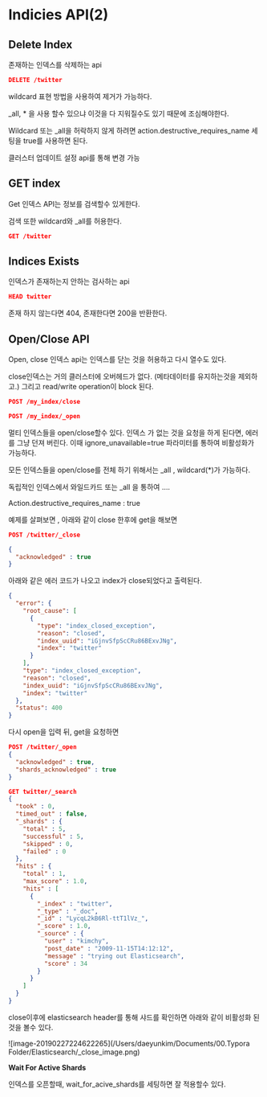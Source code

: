# Indicies API(2)



## Delete Index

존재하는 인덱스를 삭제하는 api

```json
DELETE /twitter
```

wildcard 표현 방법을 사용하여 제거가 가능하다.

_all, * 을 사용 할수 있으냐 이것을 다 지워질수도 있기 때문에 조심해야한다.



Wildcard 또는 _all을 허락하지 않게 하려면 action.destructive_requires_name 세팅을 true를 사용하면 된다.

클러스터 업데이트 설정 api를 통해 변경 가능



## GET index

Get 인덱스 API는 정보를 검색할수 있게한다.

검색 또한 wildcard와 _all를 허용한다.

```json
GET /twitter
```



## Indices Exists

인덱스가 존재하는지 안하는 검사하는 api

```json
HEAD twitter
```

존재 하지 않는다면 404, 존재한다면 200을 반환한다.



## Open/Close API

Open, close 인덱스 api는 인덱스를 닫는 것을 허용하고 다시 열수도 있다.

close인덱스는 거의 클러스터에 오버헤드가 없다. (메타데이터를 유지하는것을 제외하고.) 그리고 read/write operation이  block 된다.

```json
POST /my_index/close

POST /my_index/_open
```



멀티 인덱스들을 open/close할수 있다. 인덱스 가 없는 것을 요청을 하게 된다면, 에러를 그냥 던져 버린다. 이때 ignore_unavailable=true 파라미터를 통하여 비활성화가 가능하다.



모든 인덱스들을 open/close를  전체 하기 위해서는 _all , wildcard(*)가 가능하다.

독립적인 인덱스에서 와일드카드 또는 _all 을 통하여 ….

Action.destructive_requires_name : true



예제를 살펴보면 , 아래와 같이 close 한후에 get을 해보면 

```json
POST /twitter/_close

{
  "acknowledged" : true
}

```

아래와 같은 에러 코드가 나오고 index가 close되었다고 출력된다.

```json
{
  "error": {
    "root_cause": [
      {
        "type": "index_closed_exception",
        "reason": "closed",
        "index_uuid": "iGjnvSfpScCRu86BExvJNg",
        "index": "twitter"
      }
    ],
    "type": "index_closed_exception",
    "reason": "closed",
    "index_uuid": "iGjnvSfpScCRu86BExvJNg",
    "index": "twitter"
  },
  "status": 400
}
```



다시 open을 입력 뒤, get을 요청하면 

```json
POST /twitter/_open
{
  "acknowledged" : true,
  "shards_acknowledged" : true
}

GET twitter/_search
{
  "took" : 0,
  "timed_out" : false,
  "_shards" : {
    "total" : 5,
    "successful" : 5,
    "skipped" : 0,
    "failed" : 0
  },
  "hits" : {
    "total" : 1,
    "max_score" : 1.0,
    "hits" : [
      {
        "_index" : "twitter",
        "_type" : "_doc",
        "_id" : "LycqL2kB6Rl-ttT1lVz_",
        "_score" : 1.0,
        "_source" : {
          "user" : "kimchy",
          "post_date" : "2009-11-15T14:12:12",
          "message" : "trying out Elasticsearch",
          "score" : 34
        }
      }
    ]
  }
}

```

close이후에 elasticsearch header를 통해 샤드를 확인하면 아래와 같이 비활성화 된것을 볼수 있다.

![image-20190227224622265](/Users/daeyunkim/Documents/00.Typora Folder/Elasticsearch/_close_image.png)

**Wait For Active Shards**

인덱스를 오픈할때, wait_for_acive_shards를 세팅하면 잘 적용할수 있다.